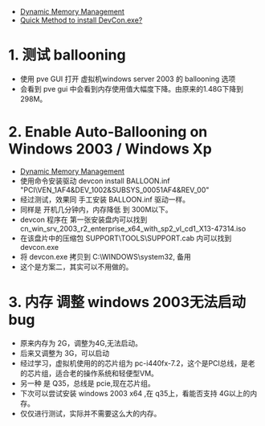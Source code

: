 - [Dynamic Memory Management](https://pve.proxmox.com/wiki/Dynamic_Memory_Management)
- [Quick Method to install DevCon.exe?](https://superuser.com/questions/1002950/quick-method-to-install-devcon-exe)

# 1. 测试 ballooning
  - 使用 pve GUI 打开 虚拟机windows server 2003 的 ballooning 选项
  - 会看到 pve gui 中会看到内存使用值大幅度下降。由原来的1.48G下降到 298M。
 
# 2. Enable Auto-Ballooning on Windows 2003 / Windows Xp
  - [Dynamic Memory Management](https://pve.proxmox.com/wiki/Dynamic_Memory_Management)
  - 使用命令安装驱动 devcon install BALLOON.inf "PCI\VEN_1AF4&DEV_1002&SUBSYS_00051AF4&REV_00"
  - 经过测试，效果同 手工安装 BALLOON.inf 驱动一样。
  - 同样是 开机几分钟内，内存降低 到 300M以下。
  - devcon 程序在 第一张安装盘内可以找到 cn_win_srv_2003_r2_enterprise_x64_with_sp2_vl_cd1_X13-47314.iso
  - 在该盘片中的压缩包 SUPPORT\TOOLS\SUPPORT.cab 内可以找到 devcon.exe
  - 将 devcon.exe 拷贝到 C:\WINDOWS\system32, 备用
  - 这个是方案二，其实可以不用做的。
 
# 3. 内存 调整 windows 2003无法启动 bug
- 原来内存为 2G，调整为4G,无法启动。
- 后来又调整为 3G，可以启动
- 经过学习，虚拟机使用的的芯片组为 pc-i440fx-7.2，这个是PCI总线，是老的芯片组，适合老的操作系统和轻便型VM。
- 另一种 是 Q35，总线是 pcie,现在芯片组。
- 下次可以尝试安装 windows 2003 x64 ,在 q35上，看能否支持 4G以上的内存。
- 仅仅进行测试，实际并不需要这么大的内存。
